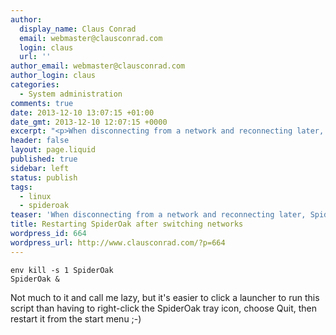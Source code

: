 ```yaml
---
author:
  display_name: Claus Conrad
  email: webmaster@clausconrad.com
  login: claus
  url: ''
author_email: webmaster@clausconrad.com
author_login: claus
categories:
  - System administration
comments: true
date: 2013-12-10 13:07:15 +01:00
date_gmt: 2013-12-10 12:07:15 +0000
excerpt: "<p>When disconnecting from a network and reconnecting later, SpiderOak always stays \"disconnected\" here and doesn't backup any more files. Here's a simple script I run in that case:</p>\r\n"
header: false
layout: page.liquid
published: true
sidebar: left
status: publish
tags:
  - linux
  - spideroak
teaser: 'When disconnecting from a network and reconnecting later, SpiderOak always stays "disconnected" here and doesn''t backup any more files. Here''s a simple script I run in that case:'
title: Restarting SpiderOak after switching networks
wordpress_id: 664
wordpress_url: http://www.clausconrad.com/?p=664
---
```

```shell
env kill -s 1 SpiderOak
SpiderOak &
```

Not much to it and call me lazy, but it's easier to click a launcher to run this script than having to right-click the SpiderOak tray icon, choose Quit, then restart it from the start menu ;-)
